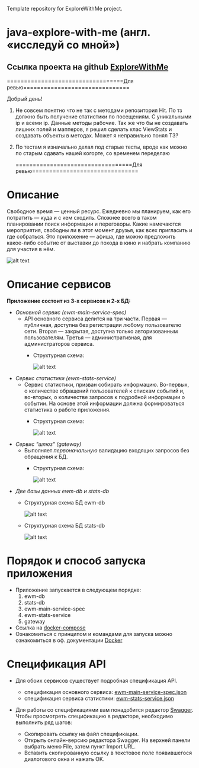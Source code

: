 
Template repository for ExploreWithMe project.
# java-explore-with-me (англ. «исследуй со мной»)
## Ссылка проекта на github [ExploreWithMe](https://github.com/HONDACIVIC5DDDDD/java-explore-with-me/pull/1)

==================================Для ревью===============================

Добрый день! 
1. Не совсем понятно что не так с методами репозитория Hit. По тз должно быть получение статистики по посещениям. С уникальными ip и всеми ip. Данные методы рабочие. Так же что бы не создавать лишних полей и мапперов, я решил сделать клас ViewStats и создавать объекты в методах. Может я неправильно понял ТЗ?
2. По тестам я изначально делал под старые тесты, вроде как можно по старым сдавать нашей когорте, со временем переделаю


   ==================================Для ревью===============================
# Описание 
Свободное время — ценный ресурс. Ежедневно мы планируем, как его потратить — куда и с кем сходить. Сложнее всего в таком планировании поиск информации и переговоры. Какие намечаются мероприятия, свободны ли в этот момент друзья, как всех пригласить и где собраться. Это приложение — афиша, где можно предложить какое-либо событие от выставки до похода в кино и набрать компанию для участия в нём.

![alt text](https://github.com/HONDACIVIC5DDDDD/java-explore-with-me/blob/develop/application.png)
# Описание сервисов
**Приложение состоит из 3-х сервисов и 2-х БД:**

- *Основной сервис (ewm-main-service-spec)*
  - API основного сервиса делится на три части. Первая — публичная, доступна без регистрации любому пользователю сети. Вторая — закрытая, доступна только авторизованным пользователям. Третья — административная, для администраторов сервиса.
    - Структурная схема:

      ![alt text](https://github.com/HONDACIVIC5DDDDD/java-explore-with-me/blob/develop/ewm-main-service-spec.png)
- *Сервис статистики (ewm-stats-service)*
  - Сервис статистики, призван собирать информацию. Во-первых, о количестве обращений пользователей к спискам событий и, во-вторых, о количестве запросов к подробной информации о событии. На основе этой информации должна формироваться статистика о работе приложения.
    - Структурная схема:

      ![alt text](https://github.com/HONDACIVIC5DDDDD/java-explore-with-me/blob/develop/ewm-stats-service.png)
- *Сервис "шлюз" (gateway)*
  - Выполняет *первоначальную* валидацию входящих запросов без обращения к БД.
    - Структурная схема:

      ![alt text](https://github.com/HONDACIVIC5DDDDD/java-explore-with-me/blob/develop/gateway.png)
- *Две базы данных ewm-db и stats-db*
  - Структурная схема БД ewm-db
  
    ![alt text](https://github.com/HONDACIVIC5DDDDD/java-explore-with-me/blob/develop/event.png)
  - Структурная схема БД stats-db
  
    ![alt text](https://github.com/HONDACIVIC5DDDDD/java-explore-with-me/blob/develop/event-stat.png)



# Порядок и способ запуска приложения
- Приложение запускается в следующем порядке:
  1. ewm-db
  2. stats-db
  3. ewm-main-service-spec
  4. ewm-stats-service
  5. gateway
- Ссылка на [docker-compose](https://github.com/HONDACIVIC5DDDDD/java-explore-with-me/blob/develop/docker-compose.yaml)
- Ознакомиться с принципом и командами для запуска можно ознакомиться в оф. документации [Docker](https://docs.docker.com/engine/reference/run/)



# Спецификация API

- Для обоих сервисов существует подробная спецификация API.

    - спецификация основного сервиса: [ewm-main-service-spec.json](https://raw.githubusercontent.com/yandex-praktikum/java-explore-with-me/main/ewm-main-service-spec.json)
    - спецификация сервиса статистики: [ewm-stats-service.json](https://raw.githubusercontent.com/yandex-praktikum/java-explore-with-me/main/ewm-stats-service-spec.json)
  
- Для работы со спецификациями вам понадобится редактор [Swagger](https://editor-next.swagger.io/). Чтобы просмотреть спецификацию в редакторе, необходимо выполнить ряд шагов:

  - Скопировать ссылку на файл спецификации.
  - Открыть онлайн-версию редактора Swagger. На верхней панели выбрать меню File, затем пункт Import URL.
  - Вставить скопированную ссылку в текстовое поле появившегося диалогового окна и нажать OK.





